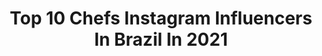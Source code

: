 ---
title: Top 10 Chefs Instagram Influencers In Brazil In 2021
description: >-
  Find top chefs Instagram influencers in Brazil in 2021. Most popular hashtags: #publi #food #tbt.
platform: Instagram
hits: 269
text_top: Analyze the best Instagram profiles on inBeat.
text_bottom: Our search engine has 269 Instagram influencers like this in Brazil for you to collaborate.
profiles:
  - username: "_heltonoliveira"
    fullname: >-
      Helton Oliveira
    bio: >-
      • Personal Chef 👨‍🍳 • Gravo conteúdos 🎥 | Masterchef 2019 • Trabalhos (21) 97902-0386 • contatoheltonoliveira@gmail.com 📍SP / MG
    location: "Brazil"
    followers: 361127
    engagement: 441
    commentsToLikes: 0.034647
    id: ckapbel91zmxs0i78xywr1l2f
    verified: true
    hashtags: "#gourmetexperience, #publi, #ad, #ocorpoqueeuquero"
  - username: "leonardoborgesdr"
    fullname: >-
      𝐋𝐄𝐎𝐍𝐀𝐑𝐃𝐎 𝐁𝐎𝐑𝐆𝐄𝐒
    bio: >-
      ▫️Médico | Empresário | Chef 🔹@flakesbrasil ▫️Consultorias | Cursos 👇🏼
    location: "Brazil"
    followers: 20484
    engagement: 588
    commentsToLikes: 0.309399
    id: ck9hcru98mpud0j788cswwcb6
    verified: false
    hashtags: "#travel, #food, #essenza, #desse"
  - username: "natialves87"
    fullname: >-
      Natalia Thais Alves
    bio: >-
      Outdoor Sports Lifestyle & Health Food 🇧🇷 Natural Chef 👩🏼‍🍳 ✉️ contato.natialves@outlook.com Assista os Stories 🔛
    location: "Brazil"
    followers: 50688
    engagement: 453
    commentsToLikes: 0.034240
    id: ck8t1to2nwzmq0j7856swjcts
    verified: false
    hashtags: ""
  - username: "_greenga"
    fullname: >-
      // paola s. troian
    bio: >-
      . VAMOS REPENSAR O MUNDO? 🌏 . ⚡️ colunista @voguebrasil 🧠 #reprograma ⁣🚀 futurismo 👽 autenticidade⁣ 🌱 vegan⁣/kind-food ✌️ cineasta/chef/bizdev⁣ 📍 POA
    location: "Brazil"
    followers: 26169
    engagement: 225
    commentsToLikes: 0.074444
    id: ck13affvmq4za0i1971iz2tvh
    verified: false
    hashtags: "#alimentos, #tbt, #org, #oqtdb"
  - username: "lorna_foxye_lady_"
    fullname: >-
      🦊Lorna🦋
    bio: >-
      📍São Paulo | BR🇧🇷 I speak my mind🧠 I'm a survivor❤💪🏻 #redhead 👩🏻‍🦰 #vegan🌱 #pets🐾 #cosplay🤡 #model📸 #chef👩🏻‍🍳 💌contatolornafoxyelady@gmail.com Links⬇️
    location: "Brazil"
    followers: 32142
    engagement: 141
    commentsToLikes: 0.190171
    id: ck8t81b6giqw10j78jw7o791t
    verified: false
    hashtags: "#redhair, #redhead, #redheads, #redheadsofinstagram"
  - username: "rex2099"
    fullname: >-
      Rex
    bio: >-
      Nerd, marombeiro, carioca, rebelde, sarcástico, irônico, monster chef, designer, chaotic good, carisma 19, sommeliwhey e bárbaro em potencial!
    location: "Brazil"
    followers: 98157
    engagement: 531
    commentsToLikes: 0.014799
    id: ck5cizb8jtob10i113zf1z90a
    verified: false
    hashtags: "#cosplay, #arquivosdavirtude, #instafood, #societyofvirtue"
  - username: "nathykhas"
    fullname: >-
      Nαƚԋαʅια Fҽɾɾҽιɾα
    bio: >-
      💡Mãe da Alice, esposa do Ricardo, cristã, amante da gastronomia e lifestyle. 🇧🇷Personal Chef 💌nathaliafaraujo@icloud.com
    location: "Brazil"
    followers: 16976
    engagement: 197
    commentsToLikes: 0.074127
    id: ck8tbmaosw7v00j785z33r863
    verified: false
    hashtags: "#dudu, #maternidade, #familia, #abra"
  - username: "mariaantoniarussi"
    fullname: >-
      Maria Antonia Russi
    bio: >-
      🏆 Campeã do @masterchefbr 5 | 2018 👩🏼‍🍳Personal Chef 🍾 Sommelière 📧 RS: (51)981587771 contato@mariaantoniarussi.com.br
    location: "Brazil"
    followers: 138484
    engagement: 77
    commentsToLikes: 0.035283
    id: ck6tx644iw15d0j717ryzuuk0
    verified: true
    hashtags: "#desafiosanremofreshy, #dicasdechef, #tbt, #mariaantonia"
  - username: "brunnachristie"
    fullname: >-
      Brunna Christie
    bio: >-
      food • lifestyle • beauty Compartilhando o lado bom da vida. 28, Mãe do Bernardo • Chef da @brumasdoceria Contato Parceria/ Assessoria 15997916853
    location: "Brazil"
    followers: 18988
    engagement: 120
    commentsToLikes: 0.098239
    id: ckap9rlustdha0i78nj526u65
    verified: false
    hashtags: "#bloggerstyle, #lifestyle, #sp, #publi"
  - username: "natigalgos"
    fullname: >-
      Ｎａｔｉ Ｇａｌｇｏｓ
    bio: >-
      🌻BEM VINDOS MAGYAS! 🥑Chef (gastronomia funcional) 👡Empresaria Melissa 📩dan@danmartinez.com.br
    location: "Brazil"
    followers: 160851
    engagement: 59
    commentsToLikes: 0.102530
    id: ck15tmvqnivae0i194xdpxr5n
    verified: true
    hashtags: "#comfy, #monteverde, #guerreira, #memorias"
---